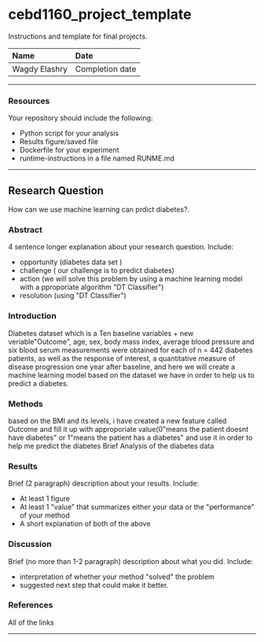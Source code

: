 
# cebd1160_project_template
Instructions and template for final projects.

| Name | Date |
|:-------|:---------------|
|Wagdy Elashry | Completion date|

-----

### Resources
Your repository should include the following:

- Python script for your analysis
- Results figure/saved file
- Dockerfile for your experiment
- runtime-instructions in a file named RUNME.md

-----

## Research Question
How can we use machine learning can prdict diabetes?.


### Abstract

4 sentence longer explanation about your research question. Include:

- opportunity (diabetes data set )
- challenge ( our challenge is to  predict diabetes)
- action (we will solve this problem by using a machine learning model with a pproporiate algorithm "DT Classifier")
- resolution (using "DT Classifier")

### Introduction
Diabetes dataset which is a Ten baseline variables + new veriable"Outcome", age, sex, body mass index, average blood pressure
and six blood serum measurements were obtained for each of n = 442 diabetes patients, as well as the response of interest, a quantitative measure of disease progression one year after baseline, and here we will create a machine learning model based on the dataset we have in order to help us to predict a diabetes.

### Methods
based on the BMI and its levels, i have created a new feature called Outcome and fill it up with approporiate value(0"means the patient doesnt have diabetes" or 1"means the patient has a diabetes" and use it in order to help me predict the diabetes 
Brief Analysis of the diabetes data


### Results

Brief (2 paragraph) description about your results. Include:

- At least 1 figure
- At least 1 "value" that summarizes either your data or the "performance" of your method
- A short explanation of both of the above

### Discussion
Brief (no more than 1-2 paragraph) description about what you did. Include:

- interpretation of whether your method "solved" the problem
- suggested next step that could make it better.

### References
All of the links

-------

